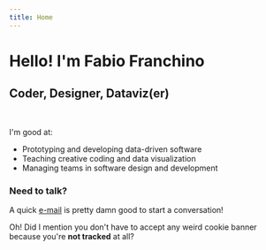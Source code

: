 ```yaml
---
title: Home
---
```


# Hello! I'm Fabio Franchino

## Coder, Designer, Dataviz(er)

<br />

I'm good at:

- Prototyping and developing <span class="s" data-type="underline">data-driven software</span>
- Teaching <span class="s" data-type="underline">creative coding</span> and <span class="s" data-type="underline">data visualization</span>
- <span class="s" data-type="underline">Managing teams</span> in software design and development

### Need to talk?

A quick <span class="s" data-type="box" data-color="#333">[e-mail](mailto:hello@fabiofranchino.com)</span> is pretty damn good to start a conversation!

Oh! Did I mention you don't have to accept any weird cookie banner because you're **not tracked** at all?